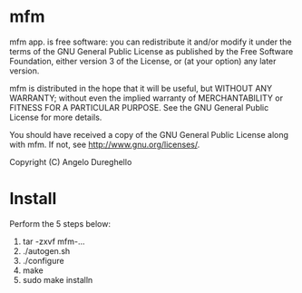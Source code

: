 # mfm

mfm app. is free software: you can redistribute it and/or modify
it under the terms of the GNU General Public License as published by
the Free Software Foundation, either version 3 of the License, or
(at your option) any later version.

mfm is distributed in the hope that it will be useful,
but WITHOUT ANY WARRANTY; without even the implied warranty of
MERCHANTABILITY or FITNESS FOR A PARTICULAR PURPOSE.  See the
GNU General Public License for more details.

You should have received a copy of the GNU General Public License
along with mfm.  If not, see <http://www.gnu.org/licenses/>.

Copyright (C) Angelo Dureghello

Install
=======
Perform the 5 steps below:

1. tar -zxvf mfm-...
2. ./autogen.sh
3. ./configure
4. make
5. sudo make installn 
